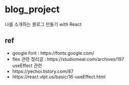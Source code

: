 # blog_project
나를 소개하는 블로그 만들기 with React
## ref  
<ul>
  <li>google font : https://fonts.google.com/</li>
  <li>flex 관련 정리글 : https://studiomeal.com/archives/197</li>
	useEffect 관련
	<li>https://yechoi.tistory.com/87</li>
	<li>https://react.vlpt.us/basic/16-useEffect.html</li>
 </ul>
